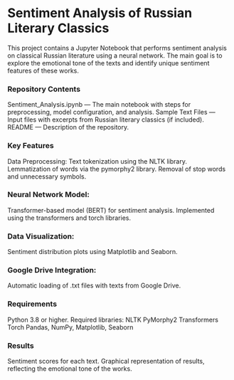 # Sentiment Analysis of Russian Literary Classics

This project contains a Jupyter Notebook that performs sentiment analysis on classical Russian literature using a neural network. The main goal is to explore the emotional tone of the texts and identify unique sentiment features of these works.

### Repository Contents

Sentiment_Analysis.ipynb — The main notebook with steps for preprocessing, model configuration, and analysis.
Sample Text Files — Input files with excerpts from Russian literary classics (if included).
README — Description of the repository.

### Key Features

Data Preprocessing:
Text tokenization using the NLTK library.
Lemmatization of words via the pymorphy2 library.
Removal of stop words and unnecessary symbols.

### Neural Network Model:

Transformer-based model (BERT) for sentiment analysis.
Implemented using the transformers and torch libraries.

### Data Visualization:

Sentiment distribution plots using Matplotlib and Seaborn.

### Google Drive Integration:

Automatic loading of .txt files with texts from Google Drive.

### Requirements
Python 3.8 or higher.
Required libraries:
NLTK
PyMorphy2
Transformers
Torch
Pandas, NumPy, Matplotlib, Seaborn

### Results

Sentiment scores for each text.
Graphical representation of results, reflecting the emotional tone of the works.
